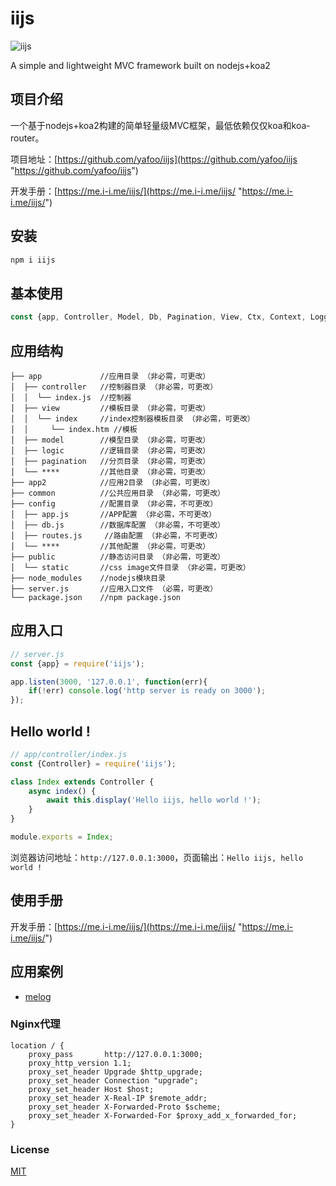 # iijs

![iijs](https://me.i-i.me/static/images/iijs_360.png "iijs")

A simple and lightweight MVC framework built on nodejs+koa2

## 项目介绍

一个基于nodejs+koa2构建的简单轻量级MVC框架，最低依赖仅仅koa和koa-router。


项目地址：[https://github.com/yafoo/iijs](https://github.com/yafoo/iijs "https://github.com/yafoo/iijs")

开发手册：[https://me.i-i.me/iijs/](https://me.i-i.me/iijs/ "https://me.i-i.me/iijs/")
	

## 安装

```bash
npm i iijs
```

## 基本使用

```javascript
const {app, Controller, Model, Db, Pagination, View, Ctx, Context, Logger} = require('iijs');
```

## 应用结构

```
├── app             //应用目录 （非必需，可更改）
│  ├── controller   //控制器目录 （非必需，可更改）
│  │  └── index.js  //控制器
│  ├── view         //模板目录 （非必需，可更改）
│  │  └── index     //index控制器模板目录 （非必需，可更改）
│  │     └── index.htm //模板
│  ├── model        //模型目录 （非必需，可更改）
│  ├── logic        //逻辑目录 （非必需，可更改）
│  ├── pagination   //分页目录 （非必需，可更改）
│  └── ****         //其他目录 （非必需，可更改）
├── app2            //应用2目录 （非必需，可更改）
├── common          //公共应用目录 （非必需，可更改）
├── config          //配置目录 （非必需，不可更改）
│  ├── app.js       //APP配置 （非必需，不可更改）
│  ├── db.js        //数据库配置 （非必需，不可更改）
│  ├── routes.js     //路由配置 （非必需，不可更改）
│  └── ****         //其他配置 （非必需，可更改）
├── public          //静态访问目录 （非必需，可更改）
│  └── static       //css image文件目录 （非必需，可更改）
├── node_modules    //nodejs模块目录
├── server.js       //应用入口文件 （必需，可更改）
└── package.json    //npm package.json
```

## 应用入口

```javascript
// server.js
const {app} = require('iijs');

app.listen(3000, '127.0.0.1', function(err){
    if(!err) console.log('http server is ready on 3000');
});
```

## Hello world !

```javascript
// app/controller/index.js
const {Controller} = require('iijs');

class Index extends Controller {
    async index() {
        await this.display('Hello iijs, hello world !');
    }
}

module.exports = Index;
```

浏览器访问地址：`http://127.0.0.1:3000`，页面输出：`Hello iijs, hello world !`

## 使用手册

开发手册：[https://me.i-i.me/iijs/](https://me.i-i.me/iijs/ "https://me.i-i.me/iijs/")

## 应用案例

- [melog](https://me.i-i.me/melog/)

### Nginx代理

```
location / {
    proxy_pass       http://127.0.0.1:3000;
    proxy_http_version 1.1;
    proxy_set_header Upgrade $http_upgrade;
    proxy_set_header Connection "upgrade";
    proxy_set_header Host $host;
    proxy_set_header X-Real-IP $remote_addr;
    proxy_set_header X-Forwarded-Proto $scheme;
    proxy_set_header X-Forwarded-For $proxy_add_x_forwarded_for;
}
```

### License

[MIT](LICENSE)